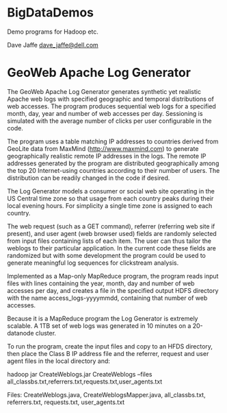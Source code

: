 BigDataDemos
============

Demo programs for Hadoop etc.

Dave Jaffe 
dave_jaffe@dell.com


GeoWeb Apache Log Generator
===========================

The GeoWeb Apache Log Generator generates synthetic yet realistic Apache web logs with specified geographic and temporal distributions of web accesses. The program produces sequential web logs for a specified month, day, year and number of web accesses per day. Sessioning is simulated with the average number of clicks per user configurable in the code.

The program uses a table matching IP addresses to countries derived from GeoLite data from MaxMind (http://www.maxmind.com) to generate geographically realistic remote IP addresses in the logs.  The remote IP addresses generated by the program are distributed geographically among the top 20 Internet-using countries according to their number of users. The distribution can be readily changed in the code if desired.

The Log Generator models a consumer or social web site operating in the US Central time zone so that usage from each country peaks during their local evening hours. For simplicity a single time zone is assigned to each country. 

The web request (such as a GET command), referrer (referring web site if present), and user agent (web browser used) fields are randomly selected from input files containing lists of each item. The user can thus tailor the weblogs to their particular application. In the current code these fields are randomized but with some development the program could be used to generate meaningful log sequences for clickstream analysis.

Implemented as a Map-only MapReduce program, the program reads input files with lines containing the year, month, day and number of web accesses per day, and creates a file in the specified output HDFS directory with the name access_logs-yyyymmdd, containing that number of web accesses.

Because it is a MapReduce program the Log Generator is extremely scalable. A 1TB set of web logs was generated in 10 minutes on a 20-datanode cluster.

To run the program, create the input files and copy to an HFDS directory, then place the Class B IP address file and the referrer, request and user agent files in the local directory and:

hadoop jar CreateWeblogs.jar CreateWeblogs –files all_classbs.txt,referrers.txt,requests.txt,user_agents.txt \
  <HDFS input directory> <HDFS output directory>

Files: CreateWeblogs.java, CreateWeblogsMapper.java, all_classbs.txt, referrers.txt, requests.txt, user_agents.txt

